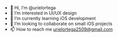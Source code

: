 - 👋 Hi, I’m @urielortega
- 👀 I’m interested in UI/UX design
- 🌱 I’m currently learning iOS development
- 💞️ I’m looking to collaborate on small iOS projects
- 📫 How to reach me urielortega2509@gmail.com

<!---
urielortega/urielortega is a ✨ special ✨ repository because its `README.md` (this file) appears on your GitHub profile.
You can click the Preview link to take a look at your changes.
--->

